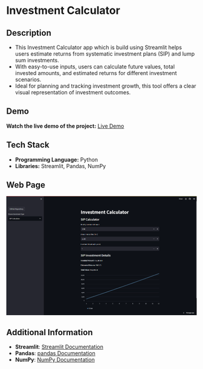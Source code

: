 # Investment Calculator

## Description

- This Investment Calculator app which is build using Streamlit helps users estimate returns from systematic investment plans (SIP) and lump sum investments. 
- With easy-to-use inputs, users can calculate future values, total invested amounts, and estimated returns for different investment scenarios. 
- Ideal for planning and tracking investment growth, this tool offers a clear visual representation of investment outcomes.

## Demo

**Watch the live demo of the project:** [Live Demo](https://sip-lumpsum-calculator.streamlit.app)

## Tech Stack

- **Programming Language:** Python
- **Libraries:** Streamlit, Pandas, NumPy

## Web Page

<img src="https://github.com/rakheshkrishna2005/investment-calculator/blob/main/project%20screenshots/Default%20page.png" alt="Web Page">

## Additional Information

- **Streamlit**: [Streamlit Documentation](https://docs.streamlit.io/)
- **Pandas**: [pandas Documentation](https://pandas.pydata.org/docs/)
- **NumPy**: [NumPy Documentation](https://numpy.org/doc/)

